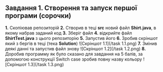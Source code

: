 ## Завдання 1. Створення та запуск першої програми (сорочки)

**1.** Скопіював репозиторій 
**2.** Створив в теці **src** новий файл **Shirt.java**, в якому набрав заданий код
**3.** Зберіг файл
**4.** відкрийте файл **ShirtTest.java** з цього репозиторію
**5.** Запустив його
**6.** Зробив скріншот який з бергів в теці (тека **Solution**) ![Скріншот 1.1](/task 1.1.png)
**7.** Змінив деякі данні та запустив файл знову ![Скріншот 1.2](/task 1.2.png)
**8.** Доробив программу як було сказано для завдання на 5 балів, за допомогою конструкції Switch case зробив повну назву кольору ![Скріншот 1.3](/task 1.3.png)

